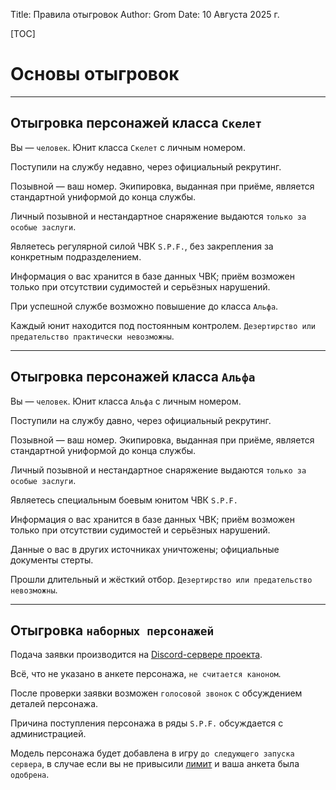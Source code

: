 Title: Правила отыгровок
Author: Grom
Date: 10 Августа 2025 г.

[TOC]

# Основы отыгровок

---

## Отыгровка персонажей класса `Скелет`
Вы — `человек`. Юнит класса `Скелет` с личным номером.

Поступили на службу недавно, через официальный рекрутинг.

Позывной — ваш номер. Экипировка, выданная при приёме, является стандартной униформой до конца службы.

Личный позывной и нестандартное снаряжение выдаются `только за особые заслуги`.

Являетесь регулярной силой ЧВК `S.P.F.`, без закрепления за конкретным подразделением.

Информация о вас хранится в базе данных ЧВК; приём возможен только при отсутствии судимостей и серьёзных нарушений.

При успешной службе возможно повышение до класса `Альфа`.

Каждый юнит находится под постоянным контролем. `Дезертирство или предательство практически невозможны`.

---

## Отыгровка персонажей класса `Альфа`
Вы — `человек`. Юнит класса `Альфа` с личным номером.

Поступили на службу давно, через официальный рекрутинг.

Позывной — ваш номер. Экипировка, выданная при приёме, является стандартной униформой до конца службы.

Личный позывной и нестандартное снаряжение выдаются `только за особые заслуги`.

Являетесь специальным боевым юнитом ЧВК `S.P.F.`

Информация о вас хранится в базе данных ЧВК; приём возможен только при отсутствии судимостей и серьёзных нарушений.

Данные о вас в других источниках уничтожены; официальные документы стерты.

Прошли длительный и жёсткий отбор. `Дезертирство или предательство невозможны`.

---

## Отыгровка `наборных персонажей`
Подача заявки производится на [Discord-сервере проекта](/discord).

Всё, что не указано в анкете персонажа, `не считается каноном`.

После проверки заявки возможен `голосовой звонок` с обсуждением деталей персонажа.

Причина поступления персонажа в ряды `S.P.F.` обсуждается с администрацией.

Модель персонажа будет добавлена в игру `до следующего запуска сервера`, в случае если вы не привысили [лимит](/wiki/docs/limits) и ваша анкета была `одобрена`.
